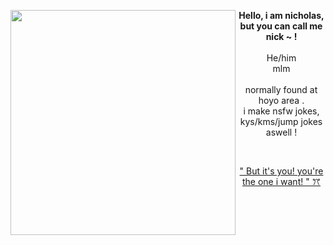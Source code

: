 <img align="left" src="https://i.pinimg.com/736x/b3/27/70/b32770607bb3b5d6616a4bffc9ac5558.jpg" width="360"> <p align="center"> **Hello, i am nicholas, but you can call me nick ~ !** <br>
<br> He/him <br> mlm <br> <br> normally found at hoyo area . <br> i make nsfw jokes, kys/kms/jump jokes aswell ! </p>

<br>

<p align="center"> <a href="https://www.youtube.com/watch?v=Vd9QkWsd5p4"> 
  " But it's you! you're the one i want! " ꔫ
<a>

 

